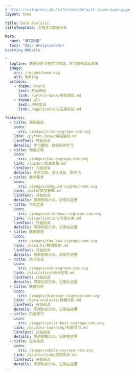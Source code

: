 ```yaml
---
# https://vitepress.dev/reference/default-theme-home-page
layout: home

title: Data Analysis
titleTemplate: 全栈学习数据分析

hero:
  name: "青石雨巷"
  text: "Data Analysis</br>
Learning Website

"
  tagline: 数据分析全栈学习网站，学习原来如此简单
  image:
    src: /images/home.svg
    alt: MyBlog
  actions:
    - theme: brand
      text: 开始阅读
      link: /python-base/编程基础.md
    - theme: alt
      text: 应用实战
      link: /application/应用实战.md

features:
  - title: 编程基础
    icon:
      src: /images/crab-svgrepo-com.svg
    link: /python-base/编程基础.md
    linkText: 开始阅读
    details: 学习基础，轻松系统学习
  - title: 爬虫之路
    icon:
      src: /images/fox-svgrepo-com.svg
    link: /spider/爬虫之路.md
    linkText: 开始阅读
    details: 专栏文章，深入浅出，带你飞
  - title: 数学要素
    icon:
      src: /images/penguin-svgrepo-com.svg
    link: /math/数学要素.md
    linkText: 开始阅读
    details: 零碎的知识点，记录在这里
  - title: 可视之美
    icon:
      src: /images/wild-boar-svgrepo-com.svg
    link: /visualization/可视之美.md
    linkText: 开始阅读
    details: 零碎的知识点，记录在这里
  - title: 数据管理
    icon:
      src: /images/the-cow-svgrepo-com.svg
    link: /data-bi/数据管理.md
    linkText: 开始阅读
    details: 零碎的知识点，记录在这里
  - title: 统计至简
    icon:
      src: /images/elk-svgrepo-com.svg
    link: /statistics/统计至简.md
    linkText: 开始阅读
    details: 零碎的知识点，记录在这里
  - title: 数据分析
    icon:
      src: /images/dinosaur-svgrepo-com.svg
    link: /data-analysis/数据分析.md
    linkText: 开始阅读
    details: 零碎的知识点，记录在这里
  - title: 机器学习
    icon:
      src: /images/polar-bear-svgrepo-com.svg
    link: /machine-learning/机器学习.md
    linkText: 开始阅读
    details: 零碎的知识点，记录在这里
  - title: 应用实战
    icon:
      src: /images/whale-svgrepo-com.svg
    link: /application/应用实战.md
    linkText: 开始阅读
    details: 零碎的知识点，记录在这里
---
```

